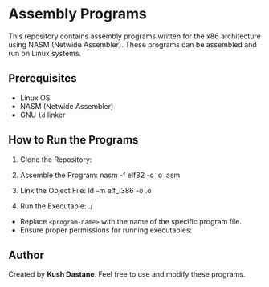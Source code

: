 # Assembly Programs

This repository contains assembly programs written for the x86 architecture using NASM (Netwide Assembler). These programs can be assembled and run on Linux systems.

## Prerequisites

- Linux OS
- NASM (Netwide Assembler)
- GNU `ld` linker

## How to Run the Programs

1. Clone the Repository:

2. Assemble the Program:
nasm -f elf32 -o <program-name>.o <program-name>.asm

3. Link the Object File:
ld -m elf_i386 -o <program-name> <program-name>.o

4. Run the Executable:
./<program-name>

- Replace `<program-name>` with the name of the specific program file.
- Ensure proper permissions for running executables:

## Author

Created by **Kush Dastane**. 
Feel free to use and modify these programs.

